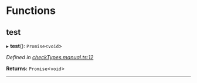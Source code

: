 

# Functions

<a id="test"></a>

##  test

▸ **test**(): `Promise`<`void`>

*Defined in [checkTypes.manual.ts:12](https://github.com/polkadot-js/api/blob/34ca31c/packages/api/src/checkTypes.manual.ts#L12)*

**Returns:** `Promise`<`void`>

___

